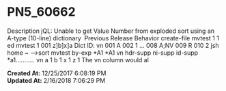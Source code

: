 # PN5_60662

Description jQL: Unable to get Value Number from exploded sort using an A-type (10-line) dictionary  Previous Release Behavior create-file mvtest 1 1 ed mvtest 1 001 z]b]x]a Dict ID: vn 001 A 002 1 ... 008 A;NV 009 R 010 2 jsh home ~ --&gt;sort mvtest by-exp *A1 *A1 vn hdr-supp ni-supp id-supp *a1........... vn a 1 b 1 x 1 z 1 The vn column would al  

**Created At:** 12/25/2017 6:08:19 PM  
**Updated At:** 2/16/2018 7:06:29 PM  

